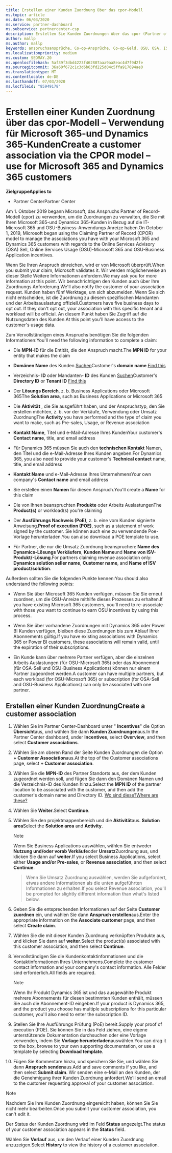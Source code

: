```yaml
---
title: Erstellen einer Kunden Zuordnung über das cpor-Modell
ms.topic: article
ms.date: 06/03/2020
ms.service: partner-dashboard
ms.subservice: partnercenter-csp
description: Erstellen Sie Kunden Zuordnungen über das cpor (Partner of Record)-Modell. Hilft bei der Verwaltung von Vertriebs-, Nutzungs-und & Anreizen für Microsoft 365-und Dynamics 365-Kunden.
author: mallp
ms.author: mallp
keywords: anspruchsansprüche, Co-op-Ansprüche, Co-op-Geld, OSU, OSA, ISV, Umsatz Zuordnung
ms.localizationpriority: medium
ms.custom: SEOMAY.20
ms.openlocfilehash: 5af39f3dbd4223f462807aaa9aa8eac4d7f9d2fe
ms.sourcegitcommit: 36a60f672c1c3d6b63fd225d04c5ffa917694ae0
ms.translationtype: MT
ms.contentlocale: de-DE
ms.lasthandoff: 07/03/2020
ms.locfileid: "85949178"
---
```

# <a name="create-a-customer-association-via-the-cpor-model--use-for-microsoft-365-and-dynamics-365-customers"></a><span data-ttu-id="9de2c-105">Erstellen einer Kunden Zuordnung über das cpor-Modell – Verwendung für Microsoft 365-und Dynamics 365-Kunden</span><span class="sxs-lookup"><span data-stu-id="9de2c-105">Create a customer association via the CPOR model – use for Microsoft 365 and Dynamics 365 customers</span></span>

<span data-ttu-id="9de2c-106">**Zielgruppe**</span><span class="sxs-lookup"><span data-stu-id="9de2c-106">**Applies to**</span></span>

- <span data-ttu-id="9de2c-107">Partner Center</span><span class="sxs-lookup"><span data-stu-id="9de2c-107">Partner Center</span></span>

<span data-ttu-id="9de2c-108">Am 1. Oktober 2019 begann Microsoft, das Anspruchs Partner of Record-Modell (cpor) zu verwenden, um die Zuordnungen zu verwalten, die Sie mit Ihren Microsoft 365-und Dynamics 365-Kunden in Bezug auf die IT-Microsoft 365 und OSU-Business-Anwendungs Anreize haben.</span><span class="sxs-lookup"><span data-stu-id="9de2c-108">On October 1, 2019, Microsoft began using the Claiming Partner of Record (CPOR) model to manage the associations you have with your Microsoft 365 and Dynamics 365 customers with regards to the Online Services Advisory (OSA) Sell, Online Services Usage (OSU)-Microsoft 365 and OSU-Business Application incentives.</span></span>

<span data-ttu-id="9de2c-109">Wenn Sie Ihren Anspruch einreichen, wird er von Microsoft überprüft.</span><span class="sxs-lookup"><span data-stu-id="9de2c-109">When you submit your claim, Microsoft validates it.</span></span> <span data-ttu-id="9de2c-110">Wir werden möglicherweise an dieser Stelle Weitere Informationen anfordern.</span><span class="sxs-lookup"><span data-stu-id="9de2c-110">We may ask you for more information at this point.</span></span> <span data-ttu-id="9de2c-111">Wir benachrichtigen den Kunden auch über Ihre Zuordnungs Anforderung.</span><span class="sxs-lookup"><span data-stu-id="9de2c-111">We'll also notify the customer of your association request.</span></span> <span data-ttu-id="9de2c-112">Kunden haben fünf Werktage, um sich abzumelden. Wenn Sie sich nicht entscheiden, ist die Zuordnung zu diesem spezifischen Mandanten und der Arbeitsauslastung offiziell.</span><span class="sxs-lookup"><span data-stu-id="9de2c-112">Customers have five business days to opt out. If they don't opt out, your association with this specific tenant and workload will be official.</span></span> <span data-ttu-id="9de2c-113">An diesem Punkt haben Sie Zugriff auf die Nutzungsdaten des Kunden.</span><span class="sxs-lookup"><span data-stu-id="9de2c-113">At this point you'll have access to the customer's usage data.</span></span> 

<span data-ttu-id="9de2c-114">Zum Vervollständigen eines Anspruchs benötigen Sie die folgenden Informationen:</span><span class="sxs-lookup"><span data-stu-id="9de2c-114">You'll need the following information to complete a claim:</span></span>

- <span data-ttu-id="9de2c-115">Die **MPN-ID** für die Entität, die den Anspruch macht.</span><span class="sxs-lookup"><span data-stu-id="9de2c-115">The **MPN ID** for your entity that makes the claim</span></span>

- <span data-ttu-id="9de2c-116">**Domänen Name** des Kunden [Suchen](https://docs.microsoft.com/partner-center/find-customer-domain-name)</span><span class="sxs-lookup"><span data-stu-id="9de2c-116">Customer's **domain name** [Find this](https://docs.microsoft.com/partner-center/find-customer-domain-name)</span></span>

- <span data-ttu-id="9de2c-117">Verzeichnis- **ID** oder Mandanten- **ID** des Kunden [Suchen](https://docs.microsoft.com/partner-center/find-customer-domain-name)</span><span class="sxs-lookup"><span data-stu-id="9de2c-117">Customer's **Directory ID** or **Tenant ID** [Find this](https://docs.microsoft.com/partner-center/find-customer-domain-name)</span></span>

- <span data-ttu-id="9de2c-118">Der **Lösungs Bereich**, z. b. Business Applications oder Microsoft 365</span><span class="sxs-lookup"><span data-stu-id="9de2c-118">The **Solution area**, such as Business Applications or Microsoft 365</span></span>

- <span data-ttu-id="9de2c-119">Die **Aktivität** , die Sie ausgeführt haben, und der Anspruchstyp, den Sie erstellen möchten, z. b. vor der Verkäufe, Verwendung oder Umsatz Zuordnung</span><span class="sxs-lookup"><span data-stu-id="9de2c-119">The **Activity** you have performed and the type of claim you want to make, such as Pre-sales, Usage, or Revenue association</span></span>

- <span data-ttu-id="9de2c-120">**Kontakt Name**, Titel und e-Mail-Adresse Ihres Kunden</span><span class="sxs-lookup"><span data-stu-id="9de2c-120">Your customer's **Contact name**, title, and email address</span></span>

- <span data-ttu-id="9de2c-121">Für Dynamics 365 müssen Sie auch den **technischen Kontakt** Namen, den Titel und die e-Mail-Adresse Ihres Kunden angeben.</span><span class="sxs-lookup"><span data-stu-id="9de2c-121">For Dynamics 365, you also need to provide your customer's **Technical contact** name, title, and email address</span></span>

- <span data-ttu-id="9de2c-122">**Kontakt Name** und e-Mail-Adresse Ihres Unternehmens</span><span class="sxs-lookup"><span data-stu-id="9de2c-122">Your own company's **Contact name** and email address</span></span>

- <span data-ttu-id="9de2c-123">Sie erstellen einen **Namen** für diesen Anspruch.</span><span class="sxs-lookup"><span data-stu-id="9de2c-123">You'll create a **Name** for this claim</span></span>

- <span data-ttu-id="9de2c-124">Die von Ihnen beanspruchten **Produkte** oder Arbeits Auslastungen</span><span class="sxs-lookup"><span data-stu-id="9de2c-124">The **Product(s)** or workload(s) you're claiming</span></span>

- <span data-ttu-id="9de2c-125">Der **Ausführungs Nachweis (PoE)**, z. b. eine vom Kunden signierte Anweisung.</span><span class="sxs-lookup"><span data-stu-id="9de2c-125">**Proof of execution (POE)**, such as a statement of work signed by the customer.</span></span> <span data-ttu-id="9de2c-126">Sie können auch eine zu verwendende Poe-Vorlage herunterladen.</span><span class="sxs-lookup"><span data-stu-id="9de2c-126">You can also download a POE template to use.</span></span>

- <span data-ttu-id="9de2c-127">Für Partner, die nur die Umsatz Zuordnung beanspruchen: **Name des Dynamics-Lösungs Verkäufers**, **Kunden Name**und **Name von ISV-Produkt/-Lösung**.</span><span class="sxs-lookup"><span data-stu-id="9de2c-127">For partners claiming revenue association only: **Dynamics solution seller name**, **Customer name**, and **Name of ISV product/solution**.</span></span> 

<span data-ttu-id="9de2c-128">Außerdem sollten Sie die folgenden Punkte kennen:</span><span class="sxs-lookup"><span data-stu-id="9de2c-128">You should also understand the following points:</span></span>

- <span data-ttu-id="9de2c-129">Wenn Sie über Microsoft 365 Kunden verfügen, müssen Sie Sie erneut zuordnen, um die OSU-Anreize mithilfe dieses Prozesses zu erhalten.</span><span class="sxs-lookup"><span data-stu-id="9de2c-129">If you have existing Microsoft 365 customers, you'll need to re-associate with those you want to continue to earn OSU incentives by using this process.</span></span>

- <span data-ttu-id="9de2c-130">Wenn Sie über vorhandene Zuordnungen mit Dynamics 365 oder Power BI Kunden verfügen, bleiben diese Zuordnungen bis zum Ablauf Ihrer Abonnements gültig.</span><span class="sxs-lookup"><span data-stu-id="9de2c-130">If you have existing associations with Dynamics 365 or Power BI customers, these associations will remain valid, until the expiration of their subscriptions.</span></span>

- <span data-ttu-id="9de2c-131">Ein Kunde kann über mehrere Partner verfügen, aber die einzelnen Arbeits Auslastungen (für OSU-Microsoft 365) oder das Abonnement (für OSA-Sell und OSU-Business Applications) können nur einem Partner zugeordnet werden.</span><span class="sxs-lookup"><span data-stu-id="9de2c-131">A customer can have multiple partners, but each workload (for OSU-Microsoft 365) or subscription (for OSA-Sell and OSU-Business Applications) can only be associated with one partner.</span></span>

## <a name="create-a-customer-association"></a><span data-ttu-id="9de2c-132">Erstellen einer Kunden Zuordnung</span><span class="sxs-lookup"><span data-stu-id="9de2c-132">Create a customer association</span></span>

1. <span data-ttu-id="9de2c-133">Wählen Sie im Partner Center-Dashboard unter " **Incentives**" die Option **Übersicht**aus, und wählen Sie dann **Kunden Zuordnungen**aus.</span><span class="sxs-lookup"><span data-stu-id="9de2c-133">In the Partner Center dashboard, under **Incentives**, select **Overview**, and then select **Customer associations**.</span></span> 

2. <span data-ttu-id="9de2c-134">Wählen Sie am oberen Rand der Seite Kunden Zuordnungen die Option **+ Customer Association**aus.</span><span class="sxs-lookup"><span data-stu-id="9de2c-134">At the top of the Customer associations page, select **+ Customer association**.</span></span>

3. <span data-ttu-id="9de2c-135">Wählen Sie die **MPN-ID** des Partner Standorts aus, der dem Kunden zugeordnet werden soll, und fügen Sie dann den Domänen Namen und die Verzeichnis-ID des Kunden hinzu.</span><span class="sxs-lookup"><span data-stu-id="9de2c-135">Select the **MPN ID** of the partner location to be associated with the customer, and then add the customer's domain name and Directory ID.</span></span> [<span data-ttu-id="9de2c-136">Wo sind diese?</span><span class="sxs-lookup"><span data-stu-id="9de2c-136">Where are these?</span></span>](https://docs.microsoft.com/partner-center/find-customer-domain-name)

4. <span data-ttu-id="9de2c-137">Wählen Sie **Weiter**.</span><span class="sxs-lookup"><span data-stu-id="9de2c-137">Select **Continue**.</span></span>

5. <span data-ttu-id="9de2c-138">Wählen Sie den projektmappenbereich und die **Aktivität**aus. **Solution area**</span><span class="sxs-lookup"><span data-stu-id="9de2c-138">Select the **Solution area** and **Activity**.</span></span> 

   >[!Note]
   >
   ><span data-ttu-id="9de2c-139">Wenn Sie Business Applications auswählen, wählen Sie entweder **Nutzung und/oder vorab Verkäufe**oder **Umsatz**Zuordnung aus, und klicken Sie dann auf **weiter**.</span><span class="sxs-lookup"><span data-stu-id="9de2c-139">If you select Business Applications, select either **Usage and/or Pre-sales**, or **Revenue association**, and then select **Continue**.</span></span> 

   ><span data-ttu-id="9de2c-140">Wenn Sie Umsatz Zuordnung auswählen, werden Sie aufgefordert, etwas andere Informationen als die unten aufgeführten Informationen zu erhalten.</span><span class="sxs-lookup"><span data-stu-id="9de2c-140">If you select Revenue association, you'll be prompted for slightly different information than what's listed below.</span></span>

6. <span data-ttu-id="9de2c-141">Geben Sie die entsprechenden Informationen auf der Seite **Customer zuordnen** ein, und wählen Sie dann **Anspruch erstellen**aus.</span><span class="sxs-lookup"><span data-stu-id="9de2c-141">Enter the appropriate information on the **Associate customer** page, and then select **Create claim**.</span></span>

7. <span data-ttu-id="9de2c-142">Wählen Sie die mit dieser Kunden Zuordnung verknüpften Produkte aus, und klicken Sie dann auf **weiter**.</span><span class="sxs-lookup"><span data-stu-id="9de2c-142">Select the product(s) associated with this customer association, and then select **Continue**.</span></span>

8. <span data-ttu-id="9de2c-143">Vervollständigen Sie die Kundenkontaktinformationen und die Kontaktinformationen Ihres Unternehmens.</span><span class="sxs-lookup"><span data-stu-id="9de2c-143">Complete the customer contact information and your company's contact information.</span></span> <span data-ttu-id="9de2c-144">Alle Felder sind erforderlich.</span><span class="sxs-lookup"><span data-stu-id="9de2c-144">All fields are required.</span></span> 

   >[!NOTE]
   ><span data-ttu-id="9de2c-145">Wenn Ihr Produkt Dynamics 365 ist und das ausgewählte Produkt mehrere Abonnements für diesen bestimmten Kunden enthält, müssen Sie auch die Abonnement-ID eingeben.</span><span class="sxs-lookup"><span data-stu-id="9de2c-145">If your product is Dynamics 365, and the product you choose has multiple subscriptions for this particular customer, you'll also need to enter the subscription ID.</span></span>

9. <span data-ttu-id="9de2c-146">Stellen Sie Ihre Ausführungs Prüfung (PoE) bereit.</span><span class="sxs-lookup"><span data-stu-id="9de2c-146">Supply your proof of execution (POE).</span></span> <span data-ttu-id="9de2c-147">Sie können Sie in das Feld ziehen, eine eigene unterstützende Dokumentation durchsuchen oder eine Vorlage verwenden, indem Sie **Vorlage herunterladen**auswählen.</span><span class="sxs-lookup"><span data-stu-id="9de2c-147">You can drag it to the box, browse to your own supporting documentation, or use a template by selecting **Download template**.</span></span> 

10. <span data-ttu-id="9de2c-148">Fügen Sie Kommentare hinzu, und speichern Sie Sie, und wählen Sie dann **Anspruch senden**aus.</span><span class="sxs-lookup"><span data-stu-id="9de2c-148">Add and save comments if you like, and then select **Submit claim**.</span></span> <span data-ttu-id="9de2c-149">Wir senden eine e-Mail an den Kunden, der die Genehmigung ihrer Kunden Zuordnung anfordert.</span><span class="sxs-lookup"><span data-stu-id="9de2c-149">We'll send an email to the customer requesting approval of your customer association.</span></span>

   >[!NOTE]
   ><span data-ttu-id="9de2c-150">Nachdem Sie Ihre Kunden Zuordnung eingereicht haben, können Sie Sie nicht mehr bearbeiten.</span><span class="sxs-lookup"><span data-stu-id="9de2c-150">Once you submit your customer association, you can't edit it.</span></span>

<span data-ttu-id="9de2c-151">Der Status der Kunden Zuordnung wird im Feld **Status** angezeigt.</span><span class="sxs-lookup"><span data-stu-id="9de2c-151">The status of your customer association appears in the **Status** field.</span></span>

<span data-ttu-id="9de2c-152">Wählen Sie **Verlauf** aus, um den Verlauf einer Kunden Zuordnung anzuzeigen.</span><span class="sxs-lookup"><span data-stu-id="9de2c-152">Select **History** to view the history of a customer association.</span></span>
